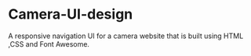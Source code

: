 # Camera-UI-design
A responsive navigation UI for a camera website that is  built using HTML ,CSS and Font Awesome.
